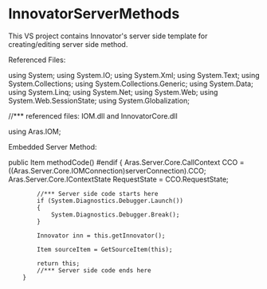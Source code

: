 # InnovatorServerMethods

This VS project contains Innovator's server side template for creating/editing server side method.

Referenced Files:

  using System;
  using System.IO;
  using System.Xml;
  using System.Text;
  using System.Collections;
  using System.Collections.Generic;
  using System.Data;
  using System.Linq;
  using System.Net;
  using System.Web;
  using System.Web.SessionState;
  using System.Globalization;

  //*** referenced files: IOM.dll and InnovatorCore.dll
  
  using Aras.IOM;

Embedded Server Method:

  public Item methodCode()
  #endif
        {
            Aras.Server.Core.CallContext CCO = ((Aras.Server.Core.IOMConnection)serverConnection).CCO;
            Aras.Server.Core.IContextState RequestState = CCO.RequestState;
           
           
            //*** Server side code starts here
            if (System.Diagnostics.Debugger.Launch())
            {
                System.Diagnostics.Debugger.Break();
            }

            Innovator inn = this.getInnovator();
           
            Item sourceItem = GetSourceItem(this);
           
            return this;
            //*** Server side code ends here
        }
        

